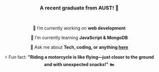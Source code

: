 <h3 align="center">A recent graduate from AUST! 🚀</h3>

<br/>

<div align="center">
 
 🔭 I’m currently working on **web development**  
 
 🌱 I’m currently learning **JavaScript & MongoDB**  

💬 Ask me about **Tech, coding, or anything [here](https://github.com/sheiikhaminul/sheiikhaminul/issues)**  

⚡ Fun fact: **"Riding a motorcycle is like flying—just closer to the ground and with unexpected snacks!"** 🏍️   

</div>
